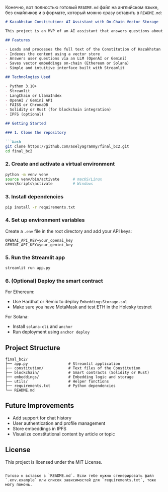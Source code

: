Конечно, вот полностью готовый `README.md` файл на английском языке, без смайликов и в формате, который можно сразу вставить в `README.md`:

````markdown
# Kazakhstan Constitution: AI Assistant with On-Chain Vector Storage

This project is an MVP of an AI assistant that answers questions about the Constitution of the Republic of Kazakhstan. It uses large language models (LLMs), Streamlit for the user interface, and blockchain (Ethereum or Solana) for storing vector embeddings.

## Features

- Loads and processes the full text of the Constitution of Kazakhstan
- Indexes the content using a vector store
- Answers user questions via an LLM (OpenAI or Gemini)
- Saves vector embeddings on-chain (Ethereum or Solana)
- Simple and intuitive interface built with Streamlit

## Technologies Used

- Python 3.10+
- Streamlit
- LangChain or LlamaIndex
- OpenAI / Gemini API
- FAISS or ChromaDB
- Solidity or Rust (for blockchain integration)
- IPFS (optional)

## Getting Started

### 1. Clone the repository

```bash
git clone https://github.com/aselyagrammy/final_bc2.git
cd final_bc2
````

### 2. Create and activate a virtual environment

```bash
python -m venv venv
source venv/bin/activate      # macOS/Linux
venv\Scripts\activate         # Windows
```

### 3. Install dependencies

```bash
pip install -r requirements.txt
```

### 4. Set up environment variables

Create a `.env` file in the root directory and add your API keys:

```env
OPENAI_API_KEY=your_openai_key
GEMINI_API_KEY=your_gemini_key
```

### 5. Run the Streamlit app

```bash
streamlit run app.py
```

### 6. (Optional) Deploy the smart contract

For Ethereum:

* Use Hardhat or Remix to deploy `EmbeddingsStorage.sol`
* Make sure you have MetaMask and test ETH in the Holesky testnet

For Solana:

* Install `solana-cli` and `anchor`
* Run deployment using `anchor deploy`

## Project Structure

```
final_bc2/
├── app.py                  # Streamlit application
├── constitution/           # Text files of the Constitution
├── blockchain/             # Smart contracts (Solidity or Rust)
├── embeddings/             # Embedding logic and storage
├── utils/                  # Helper functions
├── requirements.txt        # Python dependencies
└── README.md
```

## Future Improvements

* Add support for chat history
* User authentication and profile management
* Store embeddings in IPFS
* Visualize constitutional content by article or topic

## License

This project is licensed under the MIT License.

```

Готово к вставке в `README.md`. Если тебе нужно сгенерировать файл `.env.example` или список зависимостей для `requirements.txt`, тоже могу помочь.
```

